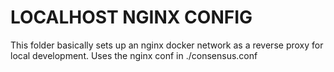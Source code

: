 # LOCALHOST NGINX CONFIG
This folder basically sets up an nginx docker network as a reverse proxy for local development. Uses the nginx conf in ./consensus.conf

